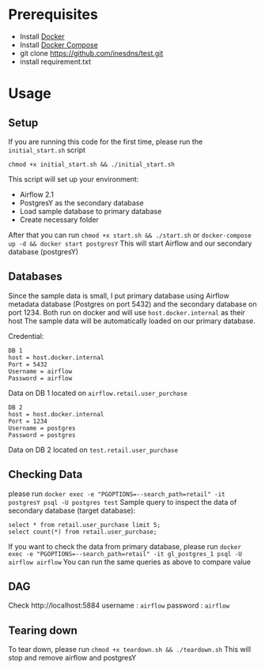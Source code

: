# Prerequisites
- Install [Docker](https://www.docker.com/)
- Install [Docker Compose](https://docs.docker.com/compose/install/)
- git clone https://github.com/inesdns/test.git
- install requirement.txt

# Usage
## Setup
If you are running this code for the first time, please run the `initial_start.sh` script
```
chmod +x initial_start.sh && ./initial_start.sh
```
This script will set up your environment:
- Airflow 2.1
- PostgresY as the secondary database
- Load sample database to primary database
- Create necessary folder

After that you can run `chmod +x start.sh && ./start.sh` or `docker-compose up -d && docker start postgresY`
This will start Airflow and our secondary database (postgresY)

## Databases
Since the sample data is small, I put primary database using Airflow metadata database (Postgres on port 5432) and the secondary database on port 1234. Both run on docker and will use `host.docker.internal` as their host
The sample data will be automatically loaded on our primary database.

Credential:
```
DB 1
host = host.docker.internal
Port = 5432
Username = airflow
Password = airflow
```
Data on DB 1 located on `airflow.retail.user_purchase`

```
DB 2
host = host.docker.internal
Port = 1234
Username = postgres
Password = postgres
```
Data on DB 2 located on `test.retail.user_purchase`

## Checking Data
please run `docker exec -e "PGOPTIONS=--search_path=retail" -it postgresY psql -U postgres test`
Sample query to inspect the data of secondary database (target database):

```
select * from retail.user_purchase limit 5;
select count(*) from retail.user_purchase;
```

If you want to check the data from primary database, please run
`docker exec -e "PGOPTIONS=--search_path=retail" -it gl_postgres_1 psql -U airflow airflow`
You can run the same queries as above to compare value

## DAG
Check http://localhost:5884
username : `airflow`
password : `airflow`

## Tearing down
To tear down, please run `chmod +x teardown.sh && ./teardown.sh` This will stop and remove airflow and postgresY

